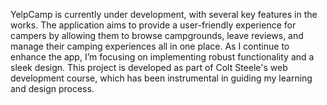 YelpCamp is currently under development, with several key features in the works. The application aims to provide a user-friendly experience for campers by allowing them to browse campgrounds, leave reviews, and manage their camping experiences all in one place. As I continue to enhance the app, I’m focusing on implementing robust functionality and a sleek design. This project is developed as part of Colt Steele's web development course, which has been instrumental in guiding my learning and design process.

